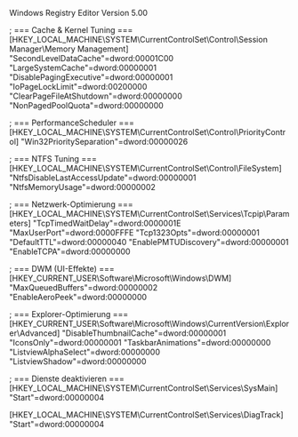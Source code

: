 Windows Registry Editor Version 5.00

; === Cache & Kernel Tuning ===
[HKEY_LOCAL_MACHINE\SYSTEM\CurrentControlSet\Control\Session Manager\Memory Management]
"SecondLevelDataCache"=dword:00001C00
"LargeSystemCache"=dword:00000001
"DisablePagingExecutive"=dword:00000001
"IoPageLockLimit"=dword:00200000
"ClearPageFileAtShutdown"=dword:00000000
"NonPagedPoolQuota"=dword:00000000

; === PerformanceScheduler ===
[HKEY_LOCAL_MACHINE\SYSTEM\CurrentControlSet\Control\PriorityControl]
"Win32PrioritySeparation"=dword:00000026

; === NTFS Tuning ===
[HKEY_LOCAL_MACHINE\SYSTEM\CurrentControlSet\Control\FileSystem]
"NtfsDisableLastAccessUpdate"=dword:00000001
"NtfsMemoryUsage"=dword:00000002

; === Netzwerk-Optimierung ===
[HKEY_LOCAL_MACHINE\SYSTEM\CurrentControlSet\Services\Tcpip\Parameters]
"TcpTimedWaitDelay"=dword:0000001E
"MaxUserPort"=dword:0000FFFE
"Tcp1323Opts"=dword:00000001
"DefaultTTL"=dword:00000040
"EnablePMTUDiscovery"=dword:00000001
"EnableTCPA"=dword:00000000

; === DWM (UI-Effekte) ===
[HKEY_CURRENT_USER\Software\Microsoft\Windows\DWM]
"MaxQueuedBuffers"=dword:00000002
"EnableAeroPeek"=dword:00000000

; === Explorer-Optimierung ===
[HKEY_CURRENT_USER\Software\Microsoft\Windows\CurrentVersion\Explorer\Advanced]
"DisableThumbnailCache"=dword:00000001
"IconsOnly"=dword:00000001
"TaskbarAnimations"=dword:00000000
"ListviewAlphaSelect"=dword:00000000
"ListviewShadow"=dword:00000000

; === Dienste deaktivieren ===
[HKEY_LOCAL_MACHINE\SYSTEM\CurrentControlSet\Services\SysMain]
"Start"=dword:00000004

[HKEY_LOCAL_MACHINE\SYSTEM\CurrentControlSet\Services\DiagTrack]
"Start"=dword:00000004
